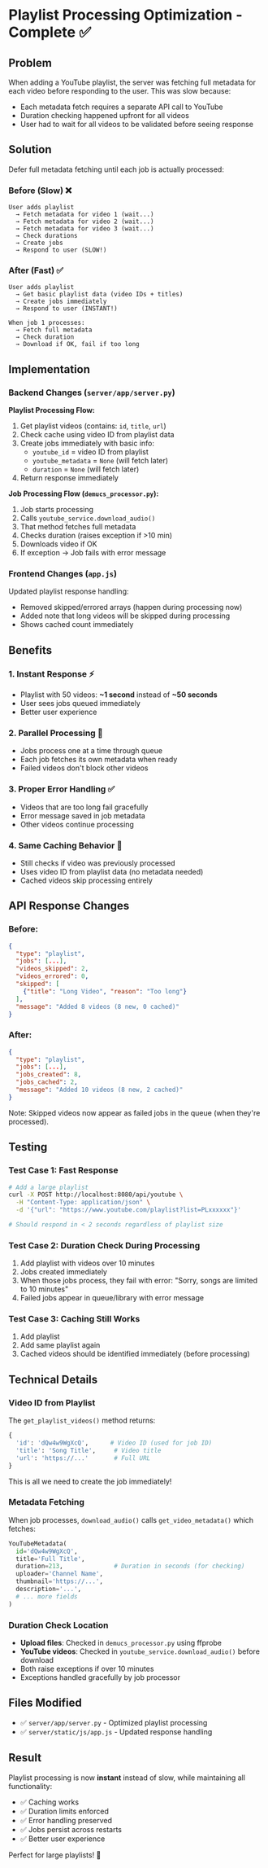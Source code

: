 # Playlist Processing Optimization - Complete ✅

## Problem
When adding a YouTube playlist, the server was fetching full metadata for each video before responding to the user. This was slow because:
- Each metadata fetch requires a separate API call to YouTube
- Duration checking happened upfront for all videos
- User had to wait for all videos to be validated before seeing response

## Solution
Defer full metadata fetching until each job is actually processed:

### Before (Slow) ❌
```
User adds playlist
  → Fetch metadata for video 1 (wait...)
  → Fetch metadata for video 2 (wait...)
  → Fetch metadata for video 3 (wait...)
  → Check durations
  → Create jobs
  → Respond to user (SLOW!)
```

### After (Fast) ✅
```
User adds playlist
  → Get basic playlist data (video IDs + titles)
  → Create jobs immediately
  → Respond to user (INSTANT!)
  
When job 1 processes:
  → Fetch full metadata
  → Check duration
  → Download if OK, fail if too long
```

## Implementation

### Backend Changes (`server/app/server.py`)

**Playlist Processing Flow:**
1. Get playlist videos (contains: `id`, `title`, `url`)
2. Check cache using video ID from playlist data
3. Create jobs immediately with basic info:
   - `youtube_id` = video ID from playlist
   - `youtube_metadata` = `None` (will fetch later)
   - `duration` = `None` (will fetch later)
4. Return response immediately

**Job Processing Flow (`demucs_processor.py`):**
1. Job starts processing
2. Calls `youtube_service.download_audio()`
3. That method fetches full metadata
4. Checks duration (raises exception if >10 min)
5. Downloads video if OK
6. If exception → Job fails with error message

### Frontend Changes (`app.js`)

Updated playlist response handling:
- Removed skipped/errored arrays (happen during processing now)
- Added note that long videos will be skipped during processing
- Shows cached count immediately

## Benefits

### 1. Instant Response ⚡
- Playlist with 50 videos: **~1 second** instead of **~50 seconds**
- User sees jobs queued immediately
- Better user experience

### 2. Parallel Processing 🔄
- Jobs process one at a time through queue
- Each job fetches its own metadata when ready
- Failed videos don't block other videos

### 3. Proper Error Handling ✅
- Videos that are too long fail gracefully
- Error message saved in job metadata
- Other videos continue processing

### 4. Same Caching Behavior 💾
- Still checks if video was previously processed
- Uses video ID from playlist data (no metadata needed)
- Cached videos skip processing entirely

## API Response Changes

### Before:
```json
{
  "type": "playlist",
  "jobs": [...],
  "videos_skipped": 2,
  "videos_errored": 0,
  "skipped": [
    {"title": "Long Video", "reason": "Too long"}
  ],
  "message": "Added 8 videos (8 new, 0 cached)"
}
```

### After:
```json
{
  "type": "playlist",
  "jobs": [...],
  "jobs_created": 8,
  "jobs_cached": 2,
  "message": "Added 10 videos (8 new, 2 cached)"
}
```

Note: Skipped videos now appear as failed jobs in the queue (when they're processed).

## Testing

### Test Case 1: Fast Response
```bash
# Add a large playlist
curl -X POST http://localhost:8080/api/youtube \
  -H "Content-Type: application/json" \
  -d '{"url": "https://www.youtube.com/playlist?list=PLxxxxxx"}'

# Should respond in < 2 seconds regardless of playlist size
```

### Test Case 2: Duration Check During Processing
1. Add playlist with videos over 10 minutes
2. Jobs created immediately
3. When those jobs process, they fail with error: "Sorry, songs are limited to 10 minutes"
4. Failed jobs appear in queue/library with error message

### Test Case 3: Caching Still Works
1. Add playlist
2. Add same playlist again
3. Cached videos should be identified immediately (before processing)

## Technical Details

### Video ID from Playlist
The `get_playlist_videos()` method returns:
```python
{
  'id': 'dQw4w9WgXcQ',      # Video ID (used for job ID)
  'title': 'Song Title',     # Video title
  'url': 'https://...'       # Full URL
}
```

This is all we need to create the job immediately!

### Metadata Fetching
When job processes, `download_audio()` calls `get_video_metadata()` which fetches:
```python
YouTubeMetadata(
  id='dQw4w9WgXcQ',
  title='Full Title',
  duration=213,              # Duration in seconds (for checking)
  uploader='Channel Name',
  thumbnail='https://...',
  description='...',
  # ... more fields
)
```

### Duration Check Location
- **Upload files**: Checked in `demucs_processor.py` using ffprobe
- **YouTube videos**: Checked in `youtube_service.download_audio()` before download
- Both raise exceptions if over 10 minutes
- Exceptions handled gracefully by job processor

## Files Modified

- ✅ `server/app/server.py` - Optimized playlist processing
- ✅ `server/static/js/app.js` - Updated response handling

## Result

Playlist processing is now **instant** instead of slow, while maintaining all functionality:
- ✅ Caching works
- ✅ Duration limits enforced
- ✅ Error handling preserved
- ✅ Jobs persist across restarts
- ✅ Better user experience

Perfect for large playlists! 🎉

